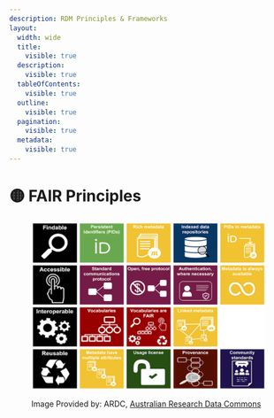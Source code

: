 ```yaml
---
description: RDM Principles & Frameworks
layout:
  width: wide
  title:
    visible: true
  description:
    visible: true
  tableOfContents:
    visible: true
  outline:
    visible: true
  pagination:
    visible: true
  metadata:
    visible: true
---
```


# 🟡 FAIR Principles

<div align="left" data-full-width="false"><figure><img src="../../../.gitbook/assets/image (51).png" alt=""><figcaption><p>Image Provided by: ARDC, <a href="https://ardc.edu.au/resource/fair-data-training-resources/">Australian Research Data Commons</a></p></figcaption></figure></div>
